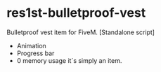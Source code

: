 # res1st-bulletproof-vest

Bulletproof vest item for FiveM.
[Standalone script]
- Animation
- Progress bar
- 0 memory usage it´s simply an item.
